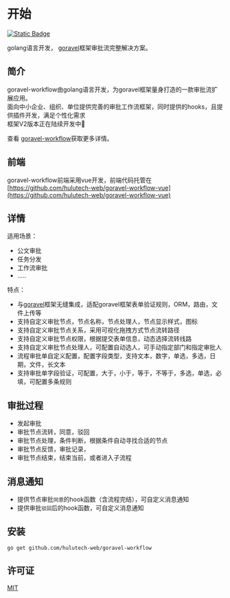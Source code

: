 # 开始
[![Static Badge](https://img.shields.io/badge/https%3A%2F%2Fgithub.com%2Fhulutech-web%2Fgoravel-workflow?label=goravel-workflow&link=https%3A%2F%2Fgithub.com%2Fhulutech-web%2Fgoravel-workflow)](https://github.com/hulutech-web/goravel-workflow)

golang语言开发， [goravel](https://goravel.dev "最易上手的golang语言web框架")框架审批流完整解决方案。

## 简介

goravel-workflow由golang语言开发，为goravel框架量身打造的一款审批流扩展应用。  
面向中小企业、组织、单位提供完善的审批工作流框架，同时提供的hooks，且提供插件开发，满足个性化需求  
框架V2版本正在陆续开发中:tada:

查看 [goravel-workflow](https://github.com/hulutech-web/goravel-workflow)获取更多详情。

## 前端

goravel-workflow前端采用vue开发，前端代码托管在 [https://github.com/hulutech-web/goravel-workflow-vue](https://github.com/hulutech-web/goravel-workflow-vue)



## 详情

适用场景：
- 公文审批
- 任务分发
- 工作流审批
- .....

特点：
- 与[goravel](https://goravel.dev "最易上手的golang语言web框架")框架无缝集成，适配goravel框架表单验证规则，ORM，路由，文件上传等
- 支持自定义审批节点，节点名称，节点处理人，节点显示样式，图标
- 支持自定义审批节点关系，采用可视化拖拽方式节点流转路径
- 支持自定义审批节点权限，根据提交表单信息，动态选择流转线路
- 支持自定义审批节点处理人，可配置自动选人，可手动指定部门和指定审批人
- 流程审批单自定义配置，配置字段类型，支持文本，数字，单选，多选，日期，文件，长文本
- 支持审批单字段验证，可配置，大于，小于，等于，不等于，多选，单选，必填，可配置多条规则

## 审批过程

- 发起审批
- 审批节点流转，同意，驳回
- 审批节点处理，条件判断，根据条件自动寻找合适的节点
- 审批节点反馈，审批记录，
- 审批节点结束，结束当前，或者进入子流程

## 消息通知
- 提供节点审批``同意``的hook函数（含流程完结），可自定义消息通知
- 提供审批``驳回``后的hook函数，可自定义消息通知

## 安装

```shell
go get github.com/hulutech-web/goravel-workflow
```


## 许可证

[MIT](https://opensource.org/licenses/MIT)